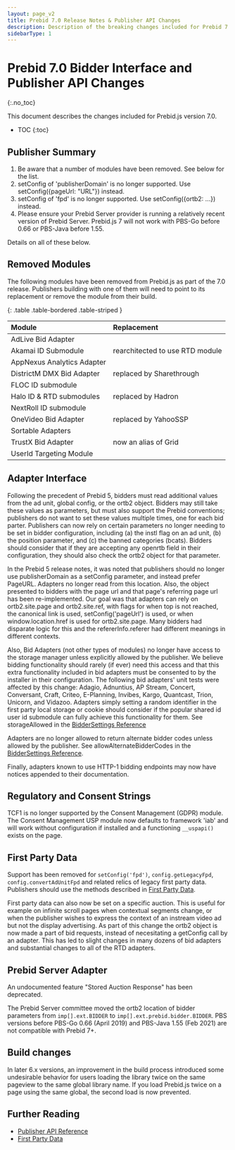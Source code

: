 ```yaml
---
layout: page_v2
title: Prebid 7.0 Release Notes & Publisher API Changes
description: Description of the breaking changes included for Prebid 7.0
sidebarType: 1
---
```


# Prebid 7.0 Bidder Interface and Publisher API Changes
{:.no_toc}

This document describes the changes included for Prebid.js version 7.0.

* TOC
{:toc}

## Publisher Summary

1. Be aware that a number of modules have been removed. See below for the list.
2. setConfig of 'publisherDomain' is no longer supported. Use setConfig({pageUrl: "URL"}) instead.
3. setConfig of 'fpd' is no longer supported. Use setConfig({ortb2: ...}) instead.
4. Please ensure your Prebid Server provider is running a relatively recent version of Prebid Server. Prebid.js 7 will not work with PBS-Go before 0.66 or PBS-Java before 1.55.

Details on all of these below.

## Removed Modules

The following modules have been removed from Prebid.js as part of the 7.0 release. Publishers building with one of them will need to point to its replacement or remove the module from their build. 

{: .table .table-bordered .table-striped }

| Module      | Replacement |
|:-----------------------------------------|:---------------------------------------------------------------------------------------------------------------------------------------------------------------------------------------------------------------------------------------------------------------------------|
| AdLive Bid Adapter
| Akamai ID Submodule | rearchitected to use RTD module
| AppNexus Analytics Adapter
| DistrictM DMX Bid Adapter | replaced by Sharethrough
| FLOC ID submodule
| Halo ID & RTD submodules | replaced by Hadron
| NextRoll ID submodule
| OneVideo Bid Adapter | replaced by YahooSSP
| Sortable Adapters
| TrustX Bid Adapter | now an alias of Grid
| UserId Targeting Module

## Adapter Interface

Following the precedent of Prebid 5, bidders must read additional values from the ad unit, global config, or the ortb2 object. Bidders may still take these values as parameters, but must also support the Prebid conventions; publishers do not want to set these values multiple times, one for each bid parter. Publishers can now rely on certain parameters no longer needing to be set in bidder configuration, including (a) the instl flag on an ad unit, (b) the position parameter, and (c) the banned categories (bcats). Bidders should consider that if they are accepting any openrtb field in their configuration, they should also check the ortb2 object for that parameter. 

In the Prebid 5 release notes, it was noted that publishers should no longer use publisherDomain as a setConfig parameter, and instead prefer PageURL. Adapters no longer read from this location. Also, the object presented to bidders with the page url and that page's referring page url has been re-implemented. Our goal was that adapters can rely on ortb2.site.page and ortb2.site.ref, with flags for when top is not reached, the canonical link is used, setConfig('pageUrl') is used, or when window.location.href is used for ortb2.site.page. Many bidders had disparate logic for this and the refererInfo.referer had different meanings in different contexts.

Also, Bid Adapters (not other types of modules) no longer have access to the storage manager unless explicitly allowed by the publisher. We believe bidding functionality should rarely (if ever) need this access and that this extra functionality included in bid adapters must be consented to by the installer in their configuration. The following bid adapters' unit tests were affected by this change: Adagio, Adnuntius, AP Stream, Concert, Conversant, Craft, Criteo, E-Planning, Invibes, Kargo, Quantcast, Trion, Unicorn, and Vidazoo. Adapters simply setting a random identifier in the first party local storage or cookie should consider if the popular shared id user id submodule can fully achieve this functionality for them. See storageAllowed in the [BidderSettings Reference](dev-docs/publisher-api-reference/bidderSettings.html#2-bidder-setting-attributes) 

Adapters are no longer allowed to return alternate bidder codes unless allowed by the publisher. See allowAlternateBidderCodes in the [BidderSettings Reference](/dev-docs/publisher-api-reference/bidderSettings.html#2-bidder-setting-attributes).

Finally, adapters known to use HTTP-1 bidding endpoints may now have notices appended to their documentation. 

## Regulatory and Consent Strings

TCF1 is no longer supported by the Consent Management (GDPR) module. The Consent Management USP module now defaults to framework 'iab' and will work without configuration if installed and a functioning `__uspapi()` exists on the page.

## First Party Data

Support has been removed for `setConfig('fpd')`, `config.getLegacyFpd`, `config.convertAdUnitFpd` and related relics of legacy first party data. Publishers should use the methods described in [First Party Data]({{site.baseurl}}/features/firstPartyData.html).

First party data can also now be set on a specific auction. This is useful for example on infinite scroll pages when contextual segments change, or when the publisher wishes to express the context of an instream video ad but not the display advertising. As part of this change the ortb2 object is now made a part of bid requests, instead of necesitating a getConfig call by an adapter. This has led to slight changes in many dozens of bid adapters and substantial changes to all of the RTD adapters. 

## Prebid Server Adapter

An undocumented feature "Stored Auction Response" has been deprecated. 

The Prebid Server committee moved the ortb2 location of bidder parameters from `imp[].ext.BIDDER` to `imp[].ext.prebid.bidder.BIDDER`. PBS versions before PBS-Go 0.66 (April 2019) and PBS-Java 1.55 (Feb 2021) are not compatible with Prebid 7+.

## Build changes

In later 6.x versions, an improvement in the build process introduced some undesirable behavior for users loading the library twice on the same pageview to the same global library name. If you load Prebid.js twice on a page using the same global, the second load is now prevented.


## Further Reading

+ [Publisher API Reference](/dev-docs/publisher-api-reference.html)
+ [First Party Data](/features/firstPartyData.html)
